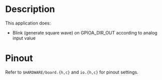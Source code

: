 # Description 

This application does:

* Blink (generate square wave) on GPIOA_DIR_OUT according to analog input value


# Pinout

Refer to `$HARDWARE/board.{h,c}` and `io.{h,c}` for pinout settings.
